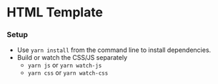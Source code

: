 
# HTML Template

### Setup

- Use `yarn install` from the command line to install dependencies.
- Build or watch the CSS/JS separately
    - `yarn js` or `yarn watch-js`
    - `yarn css` or `yarn watch-css`




